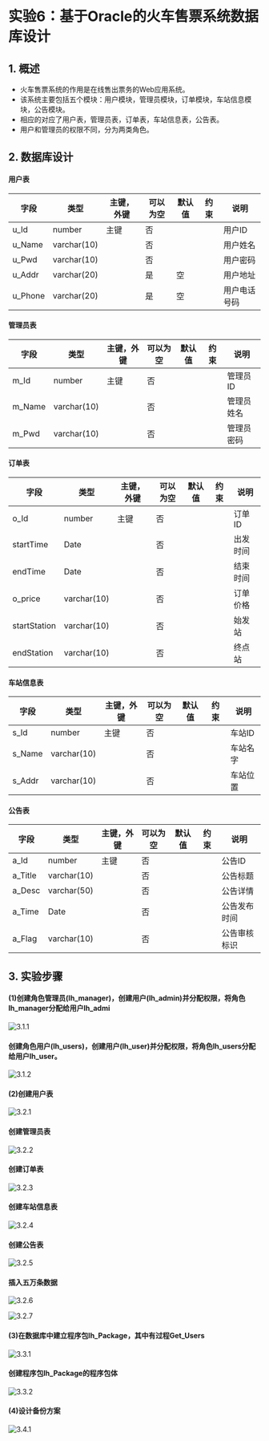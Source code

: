 # 实验6：基于Oracle的火车售票系统数据库设计

## 1. 概述

- 火车售票系统的作用是在线售出票务的Web应用系统。
- 该系统主要包括五个模块：用户模块，管理员模块，订单模块，车站信息模块，公告模块。
- 相应的对应了用户表，管理员表，订单表，车站信息表，公告表。
- 用户和管理员的权限不同，分为两类角色。

## 2. 数据库设计

#### 用户表

| 字段    | 类型        | 主键，外键 | 可以为空 | 默认值 | 约束 | 说明         |
| ------- | ----------- | ---------- | -------- | ------ | ---- | ------------ |
| u_Id    | number      | 主键       | 否       |        |      | 用户ID       |
| u_Name  | varchar(10) |            | 否       |        |      | 用户姓名     |
| u_Pwd   | varchar(10) |            | 否       |        |      | 用户密码     |
| u_Addr  | varchar(20) |            | 是       | 空     |      | 用户地址     |
| u_Phone | varchar(20) |            | 是       | 空     |      | 用户电话号码 |

#### 管理员表

| 字段   | 类型        | 主键，外键 | 可以为空 | 默认值 | 约束 | 说明       |
| ------ | ----------- | ---------- | -------- | ------ | ---- | ---------- |
| m_Id   | number      | 主键       | 否       |        |      | 管理员ID   |
| m_Name | varchar(10) |            | 否       |        |      | 管理员姓名 |
| m_Pwd  | varchar(10) |            | 否       |        |      | 管理员密码 |

#### 订单表

| 字段         | 类型        | 主键，外键 | 可以为空 | 默认值 | 约束 | 说明     |
| ------------ | ----------- | ---------- | -------- | ------ | ---- | -------- |
| o_Id         | number      | 主键       | 否       |        |      | 订单ID   |
| startTime    | Date        |            | 否       |        |      | 出发时间 |
| endTime      | Date        |            | 否       |        |      | 结束时间 |
| o_price      | varchar(10) |            | 否       |        |      | 订单价格 |
| startStation | varchar(10) |            | 否       |        |      | 始发站   |
| endStation   | varchar(10) |            | 否       |        |      | 终点站   |

#### 车站信息表

| 字段   | 类型        | 主键，外键 | 可以为空 | 默认值 | 约束 | 说明     |
| ------ | ----------- | ---------- | -------- | ------ | ---- | -------- |
| s_Id   | number      | 主键       | 否       |        |      | 车站ID   |
| s_Name | varchar(10) |            | 否       |        |      | 车站名字 |
| s_Addr | varchar(10) |            | 否       |        |      | 车站位置 |

#### 公告表

| 字段    | 类型        | 主键，外键 | 可以为空 | 默认值 | 约束 | 说明         |
| ------- | ----------- | ---------- | -------- | ------ | ---- | ------------ |
| a_Id    | number      | 主键       | 否       |        |      | 公告ID       |
| a_Title | varchar(10) |            | 否       |        |      | 公告标题     |
| a_Desc  | varchar(50) |            | 否       |        |      | 公告详情     |
| a_Time  | Date        |            | 否       |        |      | 公告发布时间 |
| a_Flag  | varchar(10) |            | 否       |        |      | 公告审核标识 |

## 3. 实验步骤

#### (1)创建角色管理员(lh_manager)，创建用户(lh_admin)并分配权限，将角色lh_manager分配给用户lh_admi

![3.1.1](3.1.1.png)



####     创建角色用户(lh_users)，创建用户(lh_user)并分配权限，将角色lh_users分配给用户lh_user。

![3.1.2](3.1.2.png)

#### (2)创建用户表

![3.2.1](3.2.1.png)

####   创建管理员表

![3.2.2](3.2.2.png)

####   创建订单表

![3.2.3](3.2.3.png)

####   创建车站信息表

![3.2.4](3.2.4.png)

####   创建公告表

![3.2.5](3.2.5.png)



####   插入五万条数据

![3.2.6](3.2.6.png)

![3.2.7](3.2.7.png)

#### (3)在数据库中建立程序包lh_Package，其中有过程Get_Users

![3.3.1](3.3.1.png)

####    创建程序包lh_Package的程序包体

![3.3.2](3.3.2.png)

#### (4)设计备份方案

![3.4.1](3.4.1.png)


